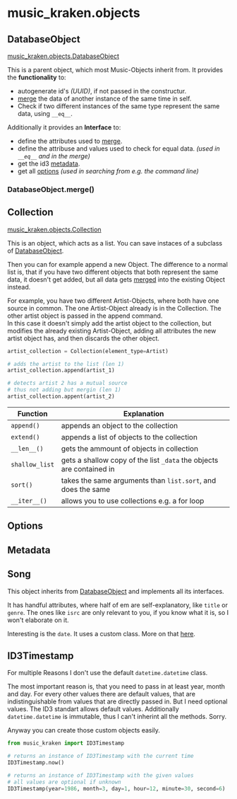 # music_kraken.objects

## DatabaseObject

[music_kraken.objects.DatabaseObject](../src/music_kraken/objects/parents.py)

This is a parent object, which most Music-Objects inherit from. It provides the **functionality** to:

- autogenerate id's *(UUID)*, if not passed in the constructur.
- [merge](#databaseobjectmerge) the data of another instance of the same time in self.
- Check if two different instances of the same type represent the same data, using `__eq__`.

Additionally it provides an **Interface** to:

- define the attributes used to [merge](#databaseobjectmerge).
- define the attribuse and values used to check for equal data. *(used in `__eq__` and in the merge)*
- get the id3 [metadata](#metadata).
- get all [options](#options) *(used in searching from e.g. the command line)*

### DatabaseObject.merge()

## Collection

[music_kraken.objects.Collection](../src/music_kraken/objects/collection.py)

This is an object, which acts as a list. You can save instaces of a subclass of [DatabaseObject](#databaseobject).

Then you can for example append a new Object. The difference to a normal list is, that if you have two different objects that both represent the same data, it doesn't get added, but all data gets [merged](#databaseobjectmerge) into the existing Object instead.

For example, you have two different Artist-Objects, where both have one source in common. The one Artist-Object already is in the Collection. The other artist object is passed in the append command.  
In this case it doesn't simply add the artist object to the collection, but modifies the already existing Artist-Object, adding all attributes the new artist object has, and then discards the other object.

```python
artist_collection = Collection(element_type=Artist)

# adds the artist to the list (len 1)
artist_collection.append(artist_1)

# detects artist 2 has a mutual source
# thus not adding but mergin (len 1)
artist_collection.appent(artist_2)
```

Function | Explanation
---|---
`append()` | appends an object to the collection
`extend()` | appends a list of objects to the collection
`__len__()` | gets the ammount of objects in collection
`shallow_list` | gets a shallow copy of the list `_data` the objects are contained in
`sort()` | takes the same arguments than `list.sort`, and does the same
`__iter__()` | allows you to use collections e.g. a for loop

## Options

## Metadata

## Song

This object inherits from [DatabaseObject](#databaseobject) and implements all its interfaces.

It has handful attributes, where half of em are self-explanatory, like `title` or `genre`. The ones like `isrc` are only relevant to you, if you know what it is, so I won't elaborate on it.

Interesting is the `date`. It uses a custom class. More on that [here](#music_krakenid3timestamp).

## ID3Timestamp

For multiple Reasons I don't use the default `datetime.datetime` class.

The most important reason is, that you need to pass in at least year, month and day. For every other values there are default values, that are indistinguishable from values that are directly passed in. But I need optional values. The ID3 standart allows default values. Additionally `datetime.datetime` is immutable, thus I can't inherint all the methods. Sorry.

Anyway you can create those custom objects easily.

```python
from music_kraken import ID3Timestamp

# returns an instance of ID3Timestamp with the current time
ID3Timestamp.now()

# returns an instance of ID3Timestamp with the given values
# all values are optional if unknown
ID3Timestamp(year=1986, month=3, day=1, hour=12, minute=30, second=6)
```
